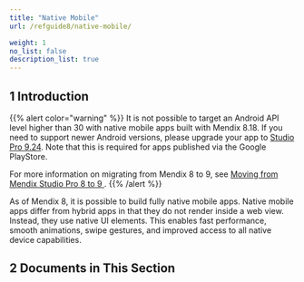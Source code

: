 ```yaml
---
title: "Native Mobile"
url: /refguide8/native-mobile/

weight: 1
no_list: false
description_list: true 
---
```


## 1 Introduction

{{% alert color="warning" %}}
It is not possible to target an Android API level higher than 30 with native mobile apps built with Mendix 8.18. If you need to support newer Android versions, please upgrade your app to [Studio Pro 9.24](/releasenotes/studio-pro/9.24/). Note that this is required for apps published via the Google PlayStore.

For more information on migrating from Mendix 8 to 9, see [Moving from Mendix Studio Pro 8 to 9
](/refguide9/moving-from-8-to-9/).
{{% /alert %}}

As of Mendix 8, it is possible to build fully native mobile apps. Native mobile apps differ from hybrid apps in that they do not render inside a web view. Instead, they use native UI elements. This enables fast performance, smooth animations, swipe gestures, and improved access to all native device capabilities.

## 2 Documents in This Section
